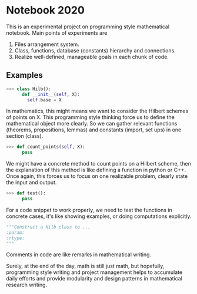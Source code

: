 # Notebook 2020

This is an experimental project on programming style mathematical notebook. Main points of experiments are 

1. Files arrangement system.
2. Class, functions, database (constants) hierarchy and connections.
3. Realize well-defined, manageable goals in each chunk of code.
## Examples 
```python
>>> class Hilb():
      def __init__(self, X):
        self.base = X
```
In mathematics, this might means we want to consider the Hilbert schemes of points on X. This programming style thinking force us to define 
the mathematical object more clearly. So we can gather relevant functions (theorems, propositions, lemmas) and constants (import, set ups) in one section (class).

```python
>>> def count_points(self, X):
      pass
```
We might have a concrete method to count points on a Hilbert scheme, then the explanation of this method is like defining a function in python or C++. Once again, this forces us to focus on one realizable problem, clearly state the input and output.

```python
>>> def test():
      pass
```
For a code snippet to work properly, we need to test the functions in concrete cases, it's like showing examples, or doing computations explicitly.

```python 
"""Construct a Hilb class to ...
:param: 
:rtype: 
"""
```
Comments in code are like remarks in mathematical writing. 

Surely, at the end of the day, math is still just math, but hopefully, programming style writing and project management helps to 
accumulate daily efforts and provide modularity and design patterns in mathematical research writing.  
